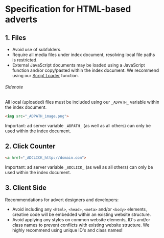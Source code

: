 # Specification for HTML-based adverts

## 1. Files
* Avoid use of subfolders.
* Require all media files under index document, resolving local file paths is restricted.
* External JavaScript documents may be loaded using a JavaScript function and/or copy/pasted within the index document. We recommend using our [Script Loader](http://www.github.com) function.

###### Sidenote
All local (uploaded) files must be included using our `_ADPATH_` variable within the index document.

```html
<img src="_ADPATH_image.png">
```

Important: ad server variable `_ADPATH_` (as well as all others) can only be used within the index document.

## 2. Click Counter

```html
<a href="_ADCLICK_http://domain.com">
```

Important: ad server variable `_ADCLICK_` (as well as all others) can only be used within the index document.

## 3. Client Side

Recommendations for advert designers and developers:

* Avoid including any `<html>`, `<head>`, `<meta>` and/or `<body>` elements, creative code will be embedded within an existing website structure.
* Avoid applying any styles on common website elements, ID's and/or class names to prevent conflicts with existing website structure. We highly recommend using unique ID's and class names!
